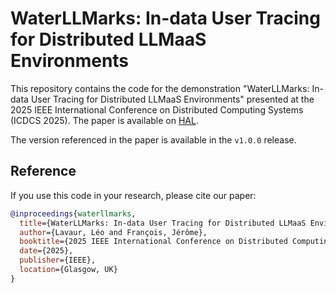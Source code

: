 # WaterLLMarks: In-data User Tracing for Distributed LLMaaS Environments

This repository contains the code for the demonstration "WaterLLMarks: In-data User Tracing for Distributed LLMaaS Environments" presented at the 2025 IEEE International Conference on Distributed Computing Systems (ICDCS 2025).
The paper is available on [HAL](https://hal.science/view/index/docid/5042411).

The version referenced in the paper is available in the `v1.0.0` release.

## Reference

If you use this code in your research, please cite our paper:

```bibtex
@inproceedings{waterllmarks,
  title={WaterLLMarks: In-data User Tracing for Distributed LLMaaS Environments},
  author={Lavaur, Léo and François, Jérôme},
  booktitle={2025 IEEE International Conference on Distributed Computing Systems (ICDCS)},
  date={2025},
  publisher={IEEE},
  location={Glasgow, UK}
}
```